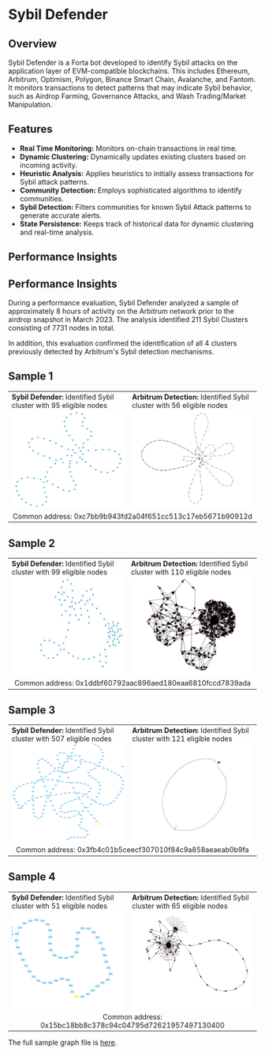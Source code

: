 # Sybil Defender

## Overview

Sybil Defender is a Forta bot developed to identify Sybil attacks on the application layer of EVM-compatible blockchains. This includes Ethereum, Arbitrum, Optimism, Polygon, Binance Smart Chain, Avalanche, and Fantom. It monitors transactions to detect patterns that may indicate Sybil behavior, such as Airdrop Farming, Governance Attacks, and Wash Trading/Market Manipulation.

## Features

- **Real Time Monitoring:** Monitors on-chain transactions in real time.
- **Dynamic Clustering:** Dynamically updates existing clusters based on incoming activity.
- **Heuristic Analysis:** Applies heuristics to initially assess transactions for Sybil attack patterns.
- **Community Detection:** Employs sophisticated algorithms to identify communities.
- **Sybil Detection:** Filters communities for known Sybil Attack patterns to generate accurate alerts.
- **State Persistence:** Keeps track of historical data for dynamic clustering and real-time analysis.

## Performance Insights

## Performance Insights

During a performance evaluation, Sybil Defender analyzed a sample of approximately 8 hours of activity on the Arbitrum network prior to the airdrop snapshot in March 2023. The analysis identified 211 Sybil Clusters consisting of 7731 nodes in total.

In addition, this evaluation confirmed the identification of all 4 clusters previously detected by Arbitrum's Sybil detection mechanisms.

## Sample 1

<table>
  <tr>
    <td>
      <b>Sybil Defender:</b> Identified Sybil cluster with 95 eligible nodes
      <br>
      <img src="./images/SybilDefender_Cluster117.png" width="300" height="200">
    </td>
    <td>
      <b>Arbitrum Detection:</b> Identified Sybil cluster with 56 eligible nodes
      <br>
      <img src="./images/Cluster1544.png" width="300" height="200">
    </td>
  </tr>
  <tr>
    <td colspan="2" style="text-align:center;">
      Common address: 0xc7bb9b943fd2a04f651cc513c17eb5671b90912d
    </td>
  </tr>
</table>

## Sample 2

<table>
  <tr>
    <td>
      <b>Sybil Defender:</b> Identified Sybil cluster with 99 eligible nodes
      <br>
      <img src="./images/SybilDefender_Cluster82.png" alt="Sybil Defender Cluster" width="300" height="200">
    </td>
    <td>
      <b>Arbitrum Detection:</b> Identified Sybil cluster with 110 eligible nodes
      <br>
      <img src="./images/Cluster319.png" alt="Arbitrum Cluster" width="300" height="200">
    </td>
  </tr>
  <tr>
    <td colspan="2" style="text-align:center;">
      Common address: 0x1ddbf60792aac896aed180eaa6810fccd7839ada
    </td>
  </tr>
</table>

## Sample 3

<table>
  <tr>
    <td>
      <b>Sybil Defender:</b> Identified Sybil cluster with 507 eligible nodes
      <br>
      <img src="./images/Cluster3.png" alt="Sybil Defender Cluster" width="300" height="200">
    </td>
    <td>
      <b>Arbitrum Detection:</b> Identified Sybil cluster with 121 eligible nodes
      <br>
      <img src="./images/Cluster2554.png" alt="Arbitrum Cluster" width="300" height="200">
    </td>
  </tr>
  <tr>
    <td colspan="2" style="text-align:center;">
      Common address: 0x3fb4c01b5ceecf307010f84c9a858aeaeab0b9fa
    </td>
  </tr>
</table>

## Sample 4

<table>
  <tr>
    <td>
      <b>Sybil Defender:</b> Identified Sybil cluster with 51 eligible nodes
      <br>
      <img src="./images/Cluster85.png" alt="Sybil Defender Cluster" width="300" height="200">
    </td>
    <td>
      <b>Arbitrum Detection:</b> Identified Sybil cluster with 65 eligible nodes
      <br>
      <img src="./images/Cluster3316.png" alt="Arbitrum Cluster" width="300" height="200">
    </td>
  </tr>
  <tr>
    <td colspan="2" style="text-align:center;">
      Common address: 0x15bc18bb8c378c94c04795d72621957497130400
    </td>
  </tr>
</table>

The full sample graph file is [here](src/tests/ArbitrumSampling.graphml).
